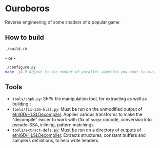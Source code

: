 # Ouroboros

Reverse engineering of some shaders of a popular game

## How to build

```sh
./build.sh
```
\- or -
```sh
./configure.py
make -j4 # Adjust to the number of parallel compiles you want to run.
```

## Tools

- `tools/shpk.py`: ShPk file manipulation tool, for extracting as well as building ;
- `tools/fix-3dm-hlsl.py`: Must be run on the unmodified output of [etnlGD/HLSLDecompiler][hlsldec]. Applies various transforms to make the "decompile" easier to work with (fix of `swapc` opcode, conversion into pseudo-SSA, inlining, pattern matching).
- `tools/extract-defs.py`: Must be run on a directory of outputs of [etnlGD/HLSLDecompiler][hlsldec]. Extracts structures, constant buffers and samplers definitions, to help write headers.

[hlsldec]: https://github.com/etnlGD/HLSLDecompiler
